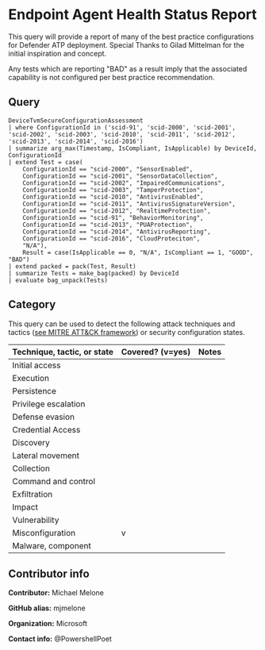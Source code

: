 
# Endpoint Agent Health Status Report

This query will provide a report of many of the best practice configurations for Defender ATP deployment. Special Thanks to Gilad Mittelman for the initial inspiration and concept.

Any tests which are reporting "BAD" as a result imply that the associated capability is not configured per best practice recommendation.

## Query

```
DeviceTvmSecureConfigurationAssessment
| where ConfigurationId in ('scid-91', 'scid-2000', 'scid-2001', 'scid-2002', 'scid-2003', 'scid-2010', 'scid-2011', 'scid-2012', 'scid-2013', 'scid-2014', 'scid-2016')
| summarize arg_max(Timestamp, IsCompliant, IsApplicable) by DeviceId, ConfigurationId
| extend Test = case(
    ConfigurationId == "scid-2000", "SensorEnabled",
    ConfigurationId == "scid-2001", "SensorDataCollection",
    ConfigurationId == "scid-2002", "ImpairedCommunications",
    ConfigurationId == "scid-2003", "TamperProtection",
    ConfigurationId == "scid-2010", "AntivirusEnabled",
    ConfigurationId == "scid-2011", "AntivirusSignatureVersion",
    ConfigurationId == "scid-2012", "RealtimeProtection",
    ConfigurationId == "scid-91", "BehaviorMonitoring",
    ConfigurationId == "scid-2013", "PUAProtection",
    ConfigurationId == "scid-2014", "AntivirusReporting",
    ConfigurationId == "scid-2016", "CloudProteciton",
    "N/A"),
    Result = case(IsApplicable == 0, "N/A", IsCompliant == 1, "GOOD", "BAD")
| extend packed = pack(Test, Result)
| summarize Tests = make_bag(packed) by DeviceId
| evaluate bag_unpack(Tests)
```
## Category

This query can be used to detect the following attack techniques and tactics ([see MITRE ATT&CK framework](https://attack.mitre.org/)) or security configuration states.

| Technique, tactic, or state | Covered? (v=yes) | Notes |
|------------------------|----------|-------|
| Initial access |  |  |
| Execution |  |  |
| Persistence |  |  | 
| Privilege escalation |  |  |
| Defense evasion |  |  | 
| Credential Access |  |  | 
| Discovery |  |  | 
| Lateral movement |  |  | 
| Collection |  |  | 
| Command and control |  |  | 
| Exfiltration |  |  | 
| Impact |  |  |
| Vulnerability |  |  |
| Misconfiguration | v |  |
| Malware, component |  |  |


## Contributor info

**Contributor:** Michael Melone

**GitHub alias:** mjmelone

**Organization:** Microsoft

**Contact info:** @PowershellPoet

